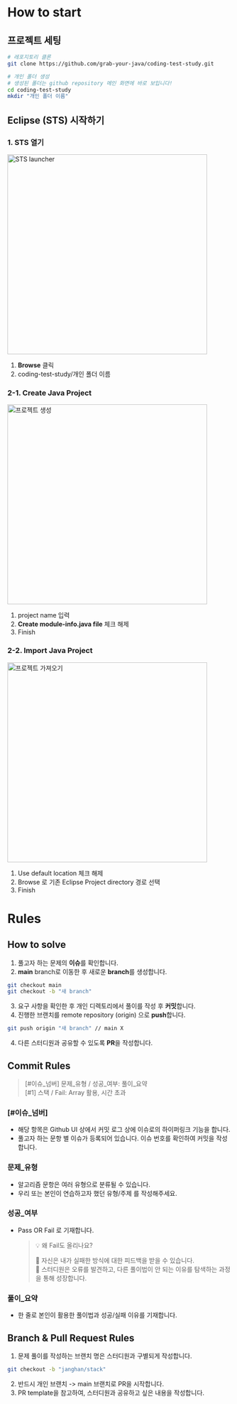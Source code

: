 # How to start
## 프로젝트 세팅
```bash
# 레포지토리 클론
git clone https://github.com/grab-your-java/coding-test-study.git

# 개인 폴더 생성
# 생성된 폴더는 github repository 메인 화면에 바로 보입니다!
cd coding-test-study
mkdir "개인 폴더 이름" 
```

## Eclipse (STS) 시작하기
### 1. STS 열기

<img src="./assets/sts_launcher.png" alt="STS launcher" width="450" />

1. **Browse** 클릭  
2. coding-test-study/개인 폴더 이름    

### 2-1. Create Java Project
<img src="./assets/create_java_project.png" alt="프로젝트 생성" width="450" />

1. project name 입력
2. **Create module-info.java file** 체크 해제
3. Finish

### 2-2. Import Java Project
<img src="./assets/import_java_project.png" alt="프로젝트 가져오기" width="450" />

1. Use default location 체크 해제
2. Browse 로 기존 Eclipse Project directory 경로 선택
3. Finish

# Rules
## How to solve
1. 풀고자 하는 문제의 **이슈**를 확인합니다.
2. **main** branch로 이동한 후 새로운 **branch**를 생성합니다.
```bash
git checkout main
git checkout -b "새 branch"
```
3. 요구 사항을 확인한 후 개인 디렉토리에서 풀이를 작성 후 **커밋**합니다.
4. 진행한 브랜치를 remote repository (origin) 으로 **push**합니다.
```bash
git push origin "새 branch" // main X
```
4. 다른 스터디원과 공유할 수 있도록 **PR**을 작성합니다.

## Commit Rules
> [#이슈_넘버] 문제_유형 / 성공_여부: 풀이_요약  
> [#1] 스택 /  Fail: Array 활용, 시간 초과
### [#이슈_넘버]
- 해당 항목은 Github UI 상에서 커밋 로그 상에 이슈로의 하이퍼링크 기능을 합니다.  
- 풀고자 하는 문항 별 이슈가 등록되어 있습니다. 이슈 번호를 확인하여 커밋을 작성합니다.  

### 문제_유형
- 알고리즘 문항은 여러 유형으로 분류될 수 있습니다.  
- 우리 또는 본인이 연습하고자 했던 유형/주제 를 작성해주세요.   
 
### 성공_여부
- Pass OR Fail 로 기재합니다.
    > 💡 왜 Fail도 올리나요?   
    >
    >   🌱 자신은 내가 실패한 방식에 대한 피드백을 받을 수 있습니다.  
    >   💯 스터디원은 오류를 발견하고, 다른 풀이법이 안 되는 이유를 탐색하는 과정을 통해 성장합니다. 

### 풀이_요약
- 한 줄로 본인이 활용한 풀이법과 성공/실패 이유를 기재합니다.

## Branch & Pull Request Rules
1. 문제 풀이를 작성하는 브랜치 명은 스터디원과 구별되게 작성합니다.
```bash
git checkout -b "janghan/stack"
```
2. 반드시 개인 브랜치 -> main 브랜치로 PR을 시작합니다.
3. PR template을 참고하여, 스터디원과 공유하고 싶은 내용을 작성합니다.